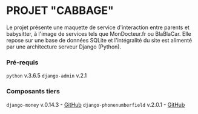 # PROJET "CABBAGE"

Le projet présente une maquette de service d'interaction entre parents et babysitter, à l'image de services tels que MonDocteur.fr ou BlaBlaCar. Elle repose sur une base de données SQLite et l'intégralité du site est alimenté par une architecture serveur Django (Python).

### Pré-requis 

`python` v.3.6.5
`django-admin` v.2.1

### Composants tiers

`django-money` v.0.14.3 - [GitHub](https://github.com/django-money/django-money) 
`django-phonenumberfield` v.2.0.1 - [GitHub](https://github.com/stefanfoulis/django-phonenumber-field) 
